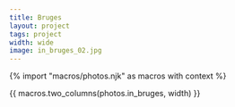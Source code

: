 ```yaml
---
title: Bruges
layout: project
tags: project
width: wide
image: in_bruges_02.jpg
---
```


{% import "macros/photos.njk" as macros with context %}

{{ macros.two_columns(photos.in_bruges, width) }}
